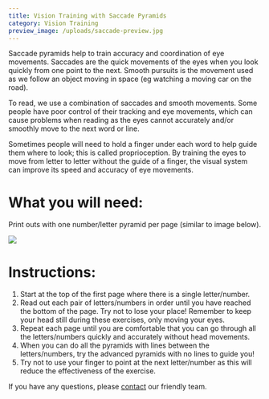 ```yaml
---
title: Vision Training with Saccade Pyramids
category: Vision Training
preview_image: /uploads/saccade-preview.jpg
---
```

<p>Saccade pyramids help to train accuracy and coordination of eye movements. Saccades are the quick movements of the eyes when you look quickly from one point to the next. Smooth pursuits is the movement used as we follow an object moving in space (eg watching a moving car on the road). 

<p>To read, we use a combination of saccades and smooth movements. Some people have poor control of their tracking and eye movements, which can cause problems when reading as the eyes cannot accurately and/or smoothly move to the next word or line.

<p>Sometimes people will need to hold a finger under each word to help guide them where to look; this is called proprioception. By training the eyes to move from letter to letter without the guide of a finger, the visual system can improve its speed and accuracy of eye movements.

# What you will need:

Print outs with one number/letter pyramid per page (similar to image below). 

![](/uploads/saccade-pyramid.jpg)

# Instructions:

1. Start at the top of the first page where there is a single letter/number.
2. Read out each pair of letters/numbers in order until you have reached the bottom of the page. Try not to lose your place! Remember to keep your head still during these exercises, only moving your eyes.
3. Repeat each page until you are comfortable that you can go through all the letters/numbers quickly and accurately without head movements. 
4. When you can do all the pyramids with lines between the letters/numbers, try the advanced pyramids with no lines to guide you!
5. Try not to use your finger to point at the next letter/number as this will reduce the effectiveness of the exercise.



If you have any questions, please [contact](https://innovativeeyecare.com.au/contact/) our friendly team.

